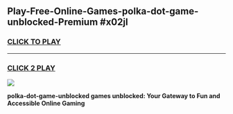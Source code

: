 
## Play-Free-Online-Games-polka-dot-game-unblocked-Premium #x02jl
<h3>
<a href="https://premium.freeplayer.one?title=polka-dot-game-unblocked&ref=8M">CLICK TO PLAY</a></h3>
<hr>

<h3>
<a href="https://premium.freeplayer.one?title=polka-dot-game-unblocked&ref=8M">CLICK 2 PLAY</a>
  
</h3>

<a href="https://premium.freeplayer.one?title=polka-dot-game-unblocked&ref=8M"><img src="https://clearcache.store/games.png"></a>


**polka-dot-game-unblocked games unblocked: Your Gateway to Fun and Accessible Online Gaming**
